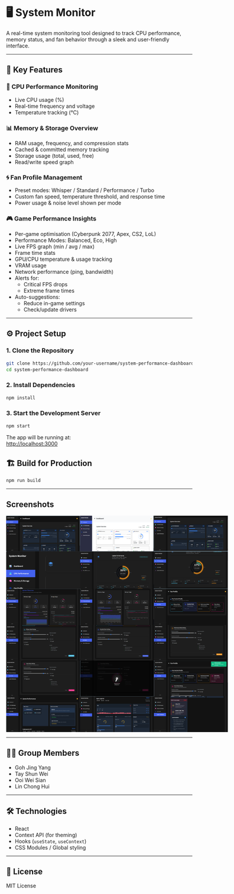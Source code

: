 # 🖥️ System Monitor

A real-time system monitoring tool designed to track CPU performance, memory status, and fan behavior through a sleek and user-friendly interface.

---

## 🚀 Key Features

### 🧠 CPU Performance Monitoring
- Live CPU usage (%)
- Real-time frequency and voltage
- Temperature tracking (°C)

### 📊 Memory & Storage Overview
- RAM usage, frequency, and compression stats
- Cached & committed memory tracking
- Storage usage (total, used, free)
- Read/write speed graph

### 🌀 Fan Profile Management
- Preset modes: Whisper / Standard / Performance / Turbo
- Custom fan speed, temperature threshold, and response time
- Power usage & noise level shown per mode

### 🎮 Game Performance Insights
- Per-game optimisation (Cyberpunk 2077, Apex, CS2, LoL)
- Performance Modes: Balanced, Eco, High
- Live FPS graph (min / avg / max)
- Frame time stats
- GPU/CPU temperature & usage tracking
- VRAM usage
- Network performance (ping, bandwidth)
- Alerts for:
  - Critical FPS drops
  - Extreme frame times
- Auto-suggestions:
  - Reduce in-game settings
  - Check/update drivers

---
## ⚙️ Project Setup
### 1. Clone the Repository

```bash
git clone https://github.com/your-username/system-performance-dashboard.git
cd system-performance-dashboard
```

### 2. Install Dependencies

```bash
npm install
```

### 3. Start the Development Server

```bash
npm start
```

The app will be running at:  
[http://localhost:3000](http://localhost:3000)


## 🏗️ Build for Production

```bash
npm run build
```

---
## Screenshots
<div style="display: flex; justify-content: space-around;">
   <img src="https://github.com/OoiWeiSian/UTMHackathon/blob/main/Screenshots/1.png" alt="Alt text" width="200"/>
   <img src="https://github.com/OoiWeiSian/UTMHackathon/blob/main/Screenshots/2.png" alt="Alt text" width="200"/>
   <img src="https://github.com/OoiWeiSian/UTMHackathon/blob/main/Screenshots/3.png" alt="Alt text" width="200"/>
</div>
<div style="display: flex; justify-content: space-around;">
   <img src="https://github.com/OoiWeiSian/UTMHackathon/blob/main/Screenshots/4.png" alt="Alt text" width="200"/>
   <img src="https://github.com/OoiWeiSian/UTMHackathon/blob/main/Screenshots/5.png" alt="Alt text" width="200"/>
   <img src="https://github.com/OoiWeiSian/UTMHackathon/blob/main/Screenshots/6.png" alt="Alt text" width="200"/>
</div>
<div style="display: flex; justify-content: space-around;">
   <img src="https://github.com/OoiWeiSian/UTMHackathon/blob/main/Screenshots/7.png" alt="Alt text" width="200"/>
   <img src="https://github.com/OoiWeiSian/UTMHackathon/blob/main/Screenshots/8.png" alt="Alt text" width="200"/>
   <img src="https://github.com/OoiWeiSian/UTMHackathon/blob/main/Screenshots/9.png" alt="Alt text" width="200"/>
</div>
<div style="display: flex; justify-content: space-around;">
   <img src="https://github.com/OoiWeiSian/UTMHackathon/blob/main/Screenshots/10.png" alt="Alt text" width="200"/>
   <img src="https://github.com/OoiWeiSian/UTMHackathon/blob/main/Screenshots/11.png" alt="Alt text" width="200"/>
   <img src="https://github.com/OoiWeiSian/UTMHackathon/blob/main/Screenshots/12.png" alt="Alt text" width="200"/>
</div>
<div style="display: flex; justify-content: space-around;">
   <img src="https://github.com/OoiWeiSian/UTMHackathon/blob/main/Screenshots/13.png" alt="Alt text" width="200"/>
   <img src="https://github.com/OoiWeiSian/UTMHackathon/blob/main/Screenshots/14.png" alt="Alt text" width="200"/>
   <img src="https://github.com/OoiWeiSian/UTMHackathon/blob/main/Screenshots/15.png" alt="Alt text" width="200"/>
</div>
<div style="display: flex; justify-content: space-around;">
   <img src="https://github.com/OoiWeiSian/UTMHackathon/blob/main/Screenshots/16.png" alt="Alt text" width="200"/>
   <img src="https://github.com/OoiWeiSian/UTMHackathon/blob/main/Screenshots/17.png" alt="Alt text" width="200"/>
   <img src="https://github.com/OoiWeiSian/UTMHackathon/blob/main/Screenshots/18.png" alt="Alt text" width="200"/>
</div>

---

## 👨‍💻 Group Members

- Goh Jing Yang  
- Tay Shun Wei  
- Ooi Wei Sian  
- Lin Chong Hui

---

## 🛠️ Technologies

- React
- Context API (for theming)
- Hooks (`useState`, `useContext`)
- CSS Modules / Global styling

---

## 📃 License

MIT License



